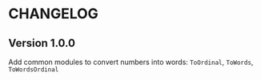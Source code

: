 # CHANGELOG

## Version 1.0.0

Add common modules to convert numbers into words: `ToOrdinal`, `ToWords`, `ToWordsOrdinal`
